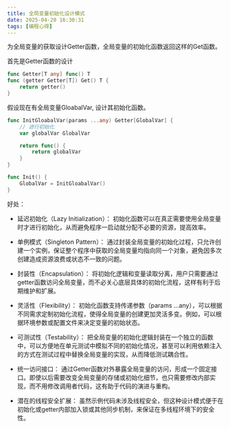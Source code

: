 ```yaml
---
title: 全局变量初始化设计模式
date: 2025-04-20 16:30:31
tags: [编程心得]
---
```


为全局变量的获取设计Getter函数，全局变量的初始化函数返回这样的Get函数。

首先是Getter函数的设计
```go
func Getter[T any] func() T
func (getter Getter[T]) Get() T {
    return getter()
} 
```

假设现在有全局变量GloabalVar, 设计其初始化函数。
```go
func InitGloabalVar(params ...any) Getter[GlobalVar] {
    // 进行初始化
    var globalVar GlobalVar

    return func() {
        return globalVar
    }
} 

func Init() {
    GlobalVar = InitGloabalVar()
}
```

好处：

- 延迟初始化（Lazy Initialization）：
初始化函数可以在真正需要使用全局变量时才进行初始化，从而避免程序一启动就分配不必要的资源，提高效率。

- 单例模式（Singleton Pattern）：
通过封装全局变量的初始化过程，只允许创建一个实例，保证整个程序中获取的全局变量均指向同一个对象，避免因多次创建造成资源浪费或状态不一致的问题。

- 封装性（Encapsulation）：
将初始化逻辑和变量读取分离，用户只需要通过getter函数访问全局变量，而不必关心底层具体的初始化流程，这样有利于后期维护和扩展。

- 灵活性（Flexibility）：
初始化函数支持传递参数（params ...any），可以根据不同需求定制初始化流程，使得全局变量的创建更加灵活多变。例如，可以根据环境参数或配置文件来决定变量的初始状态。

- 可测试性（Testability）：
把全局变量的初始化逻辑封装在一个独立的函数中，可以方便地在单元测试中模拟不同的初始化情况，甚至可以利用依赖注入的方式在测试过程中替换全局变量的实现，从而降低测试耦合性。

- 统一访问接口：
通过Getter函数对外暴露全局变量的访问，形成一个固定接口。即使以后需要改变全局变量的存储或初始化细节，也只需要修改内部实现，而不用修改调用者代码，这有助于代码的演进与重构。

- 潜在的线程安全扩展：
虽然示例代码未涉及线程安全，但这种设计模式便于在初始化或getter内部加入锁或其他同步机制，来保证在多线程环境下的安全性。